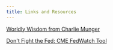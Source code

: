 ```yaml
---
title: Links and Resources
---
```


[Worldly Wisdom from Charlie Munger]({https://25iq.com/quotations/charlie-munger/})

[Don't Fight the Fed:  CME FedWatch Tool]({https://www.cmegroup.com/trading/interest-rates/countdown-to-fomc.html})